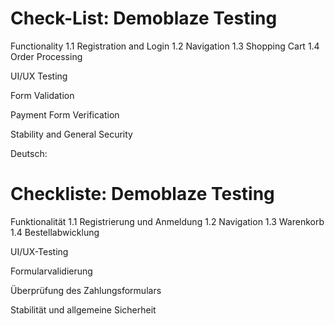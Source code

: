 # Check-List: Demoblaze Testing
Functionality
1.1 Registration and Login
1.2 Navigation
1.3 Shopping Cart
1.4 Order Processing

UI/UX Testing

Form Validation

Payment Form Verification

Stability and General Security

Deutsch:
# Checkliste: Demoblaze Testing
Funktionalität
1.1 Registrierung und Anmeldung
1.2 Navigation
1.3 Warenkorb
1.4 Bestellabwicklung

UI/UX-Testing

Formularvalidierung

Überprüfung des Zahlungsformulars

Stabilität und allgemeine Sicherheit
